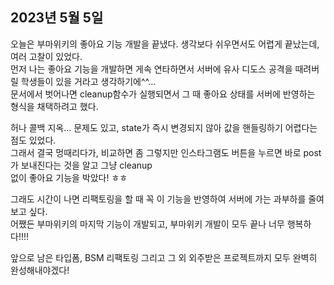 ## **2023년 5월 5일**

오늘은 부마위키의 좋아요 기능 개발을 끝냈다. 생각보다 쉬우면서도 어렵게 끝났는데, 여러 고찰이 있었다.  
먼저 나는 좋아요 기능을 개발하면 게속 연타하면서 서버에 유사 디도스 공격을 때려버릴 학생들이 있을 거라고 생각하기에^^...  
문서에서 벗어나면 cleanup함수가 실행되면서 그 때 좋아요 상태를 서버에 반영하는 형식을 채택하려고 했다.

허나 콜백 지옥... 문제도 있고, state가 즉시 변경되지 않아 값을 핸들링하기 어렵다는 점도 있었다.  
그래서 결국 멍때리다가, 비교하면 좀 그렇지만 인스타그램도 버튼을 누르면 바로 post가 보내진다는 것을 알고 그냥 cleanup  
없이 좋아요 기능을 박았다! ㅎㅎ

그래도 시간이 나면 리팩토링을 할 때 꼭 이 기능을 반영하여 서버에 가는 과부하를 줄여보고 싶다.  
어쨌든 부마위키의 마지막 기능이 개발되고, 부마위키 개발이 모두 끝나 너무 행복하다!!!!

앞으로 남은 타입폼, BSM 리팩토링 그리고 그 외 외주받은 프로젝트까지 모두 완벽히 완성해내야겠다!
